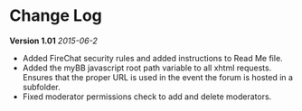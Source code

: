 # Change Log

**Version 1.01**
*2015-06-2*
- Added FireChat security rules and added instructions to Read Me file.
- Added the myBB javascript root path variable to all xhtml requests. Ensures that the proper URL is used in the event the forum is hosted in a subfolder.
- Fixed moderator permissions check to add and delete moderators.